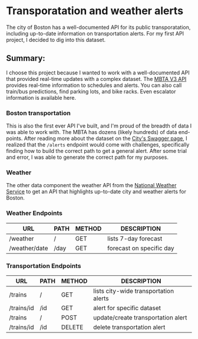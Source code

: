 # Transporatation and weather alerts
The city of Boston has a well-documented API for its public transporatation, including up-to-date information on transportation alerts. For my first API project, I decided to dig into this dataset. 

## Summary: 
I choose this project because I wanted to work with a well-documented API that provided real-time updates with a complex dataset. The [MBTA V3 API](https://www.mbta.com/developers/v3-api) provides real-time information to schedules and alerts. You can also call train/bus predictions, find parking lots, and bike racks. Even escalator information is available here. 

### Boston transportation
This is also the first ever API I've built, and I'm proud of the breadth of data I was able to work with. The MBTA has dozens (likely hundreds) of data end-points. After reading more about the dataset on the [City's Swagger page](https://api-v3.mbta.com/docs/swagger/index.html#/Alert/ApiWeb_AlertController_index), I realized that the `/alerts` endpoint would come with challenges, specifically finding how to build the correct path to get a general alert. After some trial and error, I was able to generate the correct path for my purposes. 


### Weather
The other data component the weather API from the [National Weather Service](https://www.weather.gov/documentation/services-web-api) to get an API that highlights up-to-date city and weather alerts for Boston. 

### Weather Endpoints
|  URL          | PATH | METHOD | DESCRIPTION              |
|---------------|------|--------|--------------------------|
| /weather      | /    | GET    | lists 7-day forecast     |
| /weather/date | /day | GET    | forecast on specific day |


### Transportation Endpoints
|  URL       | PATH | METHOD | DESCRIPTION                           |
|------------|------|--------|---------------------------------------|
| /trains    | /    | GET    | lists city-wide transportation alerts |
| /trains/id | /id  | GET    | alert for specific dataset            |
| /trains    | /    | POST   | update/create transportation alert    |
| /trains/id | /id  | DELETE | delete transportation alert           |
